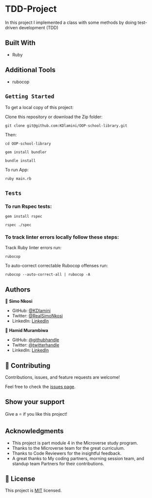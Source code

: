 # TDD-Project
In this project I implemented a class with some methods by doing test-driven development (TDD)

## Built With

- Ruby

## Additional Tools

- rubocop

## `Getting Started`

To get a local copy of this project:

Clone this repository or download the Zip folder:
```
git clone git@github.com:KDlamini/OOP-school-library.git
```
Then:
```
cd OOP-school-library

gem install bundler

bundle install
```

To run App:
```
ruby main.rb
```

## `Tests`

### To run Rspec tests:
```
gem install rspec

rspec ./spec
```

### To track linter errors locally follow these steps:

Track Ruby linter errors run:
```
rubocop
```
To auto-correct correctable Rubocop offenses run:
```
rubocop --auto-correct-all | rubocop -A
```

## Authors

👤 **Simo Nkosi**

- GitHub: [@KDlamini](https://github.com/KDlamini)
- Twitter: [@RealSimoNkosi](https://twitter.com/RealSimoNkosi)
- LinkedIn: [LinkedIn](https://www.linkedin.com/in/simo-nkosi-418523180/)

👤 **Hamid Murambiwa**

- GitHub: [@githubhandle](https://github.com/hamid-murambiwa/)
- Twitter: [@twitterhandle](https://twitter.com/Hamid87789454/)
- LinkedIn: [LinkedIn](https://linkedin.com/in/hamid-murambiwa/)

## 🤝 Contributing

Contributions, issues, and feature requests are welcome!

Feel free to check the [issues page](https://github.com/KDlamini/OOP-school-library/issues).

## Show your support

Give a ⭐️ if you like this project!

## Acknowledgments

- This project is part module 4 in the Microverse study program.
- Thanks to the Microverse team for the great curriculum.
- Thanks to Code Reviewers for the insightful feedback.
- A great thanks to My coding partners, morning session team, and standup team Partners for their contributions.

## 📝 License

This project is [MIT](./MIT.md) licensed.
